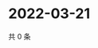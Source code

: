 # 2022-03-21

共 0 条

<!-- BEGIN WEIBO -->
<!-- 最后更新时间 Mon Mar 21 2022 05:13:28 GMT+0800 (China Standard Time) -->

<!-- END WEIBO -->
